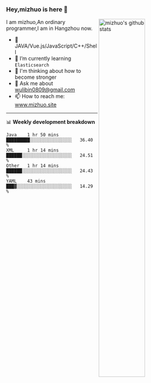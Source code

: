 ### Hey,mizhuo is here 👋

<img align="right" alt="mizhuo's github stats" width="50%" src="https://github-readme-stats.vercel.app/api?username=mizhuo&theme=tokyonight&show_icons=true">

I am mizhuo,An ordinary programmer,I am in Hangzhou now.

- 🔭 JAVA/Vue.js/JavaScript/C++/Shell
- 🌱 I’m currently learning `Elasticsearch`
- 🤔 I'm thinking about how to become stronger
- 💬 Ask me about wulibin0809@gmail.com
- 📫 How to reach me: www.mizhuo.site

---
📊 **Weekly development breakdown**

<!--START_SECTION:waka-->
```text
Java    1 hr 50 mins    █████████░░░░░░░░░░░░░░░░   36.40 % 
XML     1 hr 14 mins    ██████░░░░░░░░░░░░░░░░░░░   24.51 % 
Other   1 hr 14 mins    ██████░░░░░░░░░░░░░░░░░░░   24.43 % 
YAML    43 mins         ███▓░░░░░░░░░░░░░░░░░░░░░   14.29 % 
```
<!--END_SECTION:waka-->
